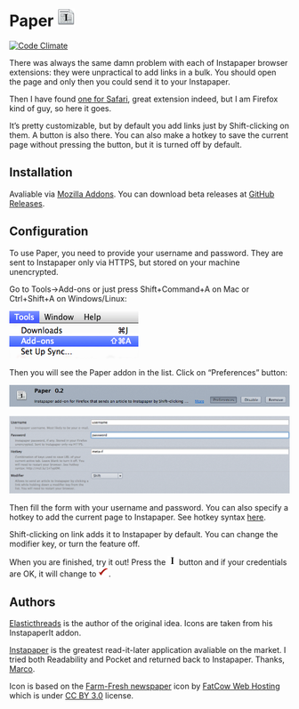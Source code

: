 Paper ![Icon](icon.png)
=====
[![Code Climate](https://codeclimate.com/github/yegortimoschenko/paper/badges/gpa.svg)](https://codeclimate.com/github/yegortimoschenko/paper)

There was always the same damn problem with each of Instapaper browser
extensions: they were unpractical to add links in a bulk. You should
open the page and only then you could send it to your Instapaper.

Then I have found [one for Safari](http://elasticthreads.tumblr.com/post/675433975/safari-extensions),
great extension indeed, but I am Firefox kind of guy, so here it goes.

It’s pretty customizable, but by default you add links just by Shift-clicking
on them. A button is also there. You can also make a hotkey to save the current
page without pressing the button, but it is turned off by default.

Installation
------------

Avaliable via [Mozilla Addons](https://addons.mozilla.org/en-US/firefox/addon/paper-for-instapaper/).
You can download beta releases at
[GitHub Releases](https://github.com/somu/paper/releases).


Configuration
-------------

To use Paper, you need to provide your username and password. They are
sent to Instapaper only via HTTPS, but stored on your machine unencrypted.


Go to Tools→Add-ons or just press Shift+Command+A on Mac or Ctrl+Shift+A
on Windows/Linux:

![Tools→Add-ons](doc/tools.png)

Then you will see the Paper addon in the list. Click on “Preferences” button:

![Paper→Preferences](doc/addons.png)

![Preferences](doc/preferences.png)

Then fill the form with your username and password. You can also specify
a hotkey to add the current page to Instapaper. See hotkey syntax
[here](https://developer.mozilla.org/en-US/Add-ons/SDK/High-Level_APIs/hotkeys).

Shift-clicking on link adds it to Instapaper by default. You can change
the modifier key, or turn the feature off.

When you are finished, try it out! Press the ![Send to Instapaper](data/default.png)
button and if your credentials are OK, it will change to ![the tick](data/success.png).

Authors
-------

[Elasticthreads](http://elasticthreads.tumblr.com/post/675433975/safari-extensions)
is the author of the original idea. Icons are taken from his InstapaperIt
addon.

[Instapaper](http://instapaper.com) is the greatest read-it-later application
avaliable on the market. I tried both Readability and Pocket and returned back
to Instapaper. Thanks, [Marco](http://www.marco.org).

Icon is based on the [Farm-Fresh newspaper](https://commons.wikimedia.org/wiki/File:Farm-Fresh_newspaper.png)
icon by [FatCow Web Hosting](http://www.fatcow.com/free-icons/) which is under
[CC BY 3.0](https://creativecommons.org/licenses/by/3.0/us/deed.en) license.
